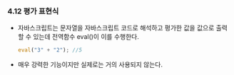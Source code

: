 ### 4.12 평가 표현식

- 자바스크립트는 문자열을 자바스크립트 코드로 해석하고 평가한 값을 값으로 출력할 수 있는데 전역함수 eval()이 이를 수행한다.
  ```js
  eval("3" + "2"); //5
  ```
- 매우 강력한 기능이지만 실제로는 거의 사용되지 않는다.
